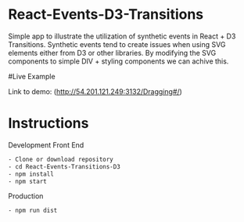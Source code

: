 # React-Events-D3-Transitions

Simple app to illustrate the utilization of synthetic events in React + D3 Transitions.
Synthetic events tend to create issues when using SVG elements either from D3 or other libraries.
By modifying the SVG components to simple DIV + styling components we can achive this.


#Live Example

Link to demo: (http://54.201.121.249:3132/Dragging#/)

# Instructions

Development Front End

```bash
- Clone or download repository
- cd React-Events-Transitions-D3
- npm install
- npm start
```

Production

```bash
- npm run dist
```
